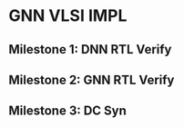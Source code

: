 # GNN VLSI IMPL

## Milestone 1: DNN RTL Verify

## Milestone 2: GNN RTL Verify

## Milestone 3: DC Syn